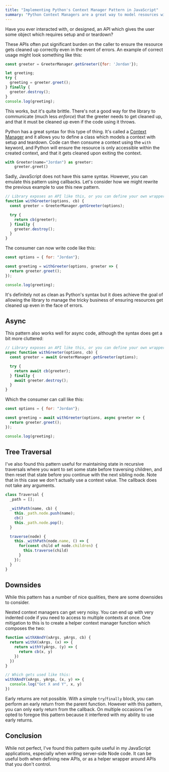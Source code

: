 ```yaml
---
title: "Implementing Python's Context Manager Pattern in JavaScript"
summary: "Python Context Managers are a great way to model resources with setup and teardown. Here's how to implement that pattern in JavaScript."
---
```


Have you ever interacted with, or designed, an API which gives the user some object which requires setup and or teardown?

These APIs often put significant burden on the caller to ensure the resource gets cleaned up correctly even in the event of errors. An example of correct usage might look something like this:

```jsx
const greeter = GreeterManager.getGreeter({for: 'Jordan'});

let greeting;
try {
  greeting = greeter.greet();
} finally {
  greeter.destroy();
}
console.log(greeting);
```

This works, but it's quite brittle. There's not a good way for the library to communicate (much less *enforce*) that the greeter needs to get cleaned up, and that it must be cleaned up even if the code using it throws.

Python has a great syntax for this type of thing. It's called a [Context Manager](https://docs.python.org/3/reference/datamodel.html#context-managers) and it allows you to define a class which models a context with setup and teardown. Code can then consume a context using the `with` keyword, and Python will ensure the resource is only accessible within the created context, and that it gets cleaned upon exiting the context.

```python
with Greeter(name="Jordan") as greeter:
    greeter.greet()
```

Sadly, JavaScript does not have this same syntax. However, you can emulate this pattern using callbacks. Let's consider how we might rewrite the previous example to use this new pattern.

```javascript
// Library exposes an API like this, or you can define your own wrapper:
function withGreeter(options, cb) {
  const greeter = GreeterManager.getGreeter(options);

  try {
    return cb(greeter);
  } finally {
    greeter.destroy();
  }
}
```

The consumer can now write code like this:

```javascript
const options = { for: "Jordan"};

const greeting = withGreeter(options, greeter => {
  return greeter.greet();
});

console.log(greeting);
```

It's definitely not as clean as Python's syntax but it does achieve the goal of allowing the library to manage the tricky business of ensuring resources get cleaned up even in the face of errors.

## Async

This pattern also works well for async code, although the syntax does get a bit more cluttered:

```javascript
// Library exposes an API like this, or you can define your own wrapper:
async function withGreeter(options, cb) {
  const greeter = await GreeterManager.getGreeter(options);

  try {
    return await cb(greeter);
  } finally {
    await greeter.destroy();
  }
}
```

Which the consumer can call like this:

```javascript
const options = { for: "Jordan"};

const greeting = await withGreeter(options, async greeter => {
  return greeter.greet();
});

console.log(greeting);
```

## Tree Traversal

I've also found this pattern useful for maintaining state in recursive traversals where you want to set some state before traversing children, and then reset that state before you continue with the next sibling node. Note that in this case we don't actually use a context value. The callback does not take any arguments.

```javascript
class Traversal {
  _path = [];

  _withPath(name, cb) {
    this._path.node.push(name);
    cb()
    this._path.node.pop();
  }

  traverse(node) {
    this._withPath(node.name, () => {
      for(const child of node.children) {
        this.traverse(child)
      }
    });
  }
}
```

## Downsides

While this pattern has a number of nice qualities, there are some downsides to consider.

Nested context managers can get very noisy. You can end up with very indented code if you need to access to multiple contexts at once. One mitigation to this is to create a helper context manager function which composes the two:

```javascript
function withXAndY(xArgs, yArgs, cb) {
  return withX(xArgs, (x) => {
    return withY(yArgs, (y) => {
      return cb(x, y)
    })
  })
}

// Which gets used like this:
withXAndY(xArgs, yArgs, (x, y) => {
  console.log("Got X and Y", x, y)
})
```

Early returns are not possible. With a simple `try`/`finally` block, you can perform an early return from the parent function. However with this pattern, you can only early return from the callback. On multiple occasions I've opted to foregoe this pattern because it interfered with my ability to use early returns.

## Conclusion

While not perfect, I've found this pattern quite useful in my JavaScript applications, especially when writing server-side Node code. It can be useful both when defining new APIs, or as a helper wrapper around APIs that you don't control.
